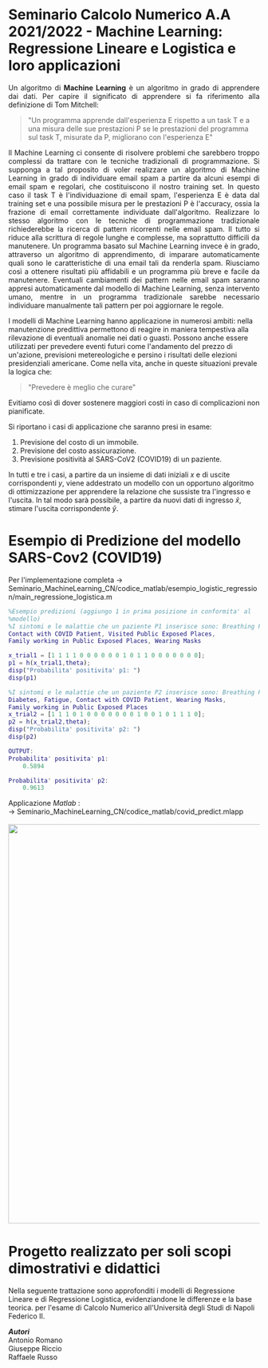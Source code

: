 # Seminario Calcolo Numerico A.A 2021/2022 - Machine Learning: Regressione Lineare e Logistica e loro applicazioni

<p align='justify'> Un algoritmo di <b>Machine Learning</b> è un algoritmo in grado di apprendere dai dati. Per capire il significato di apprendere si fa riferimento alla definizione di Tom Mitchell: </p>

> "Un programma apprende dall'esperienza E rispetto a un task T e a una misura delle sue prestazioni P se le prestazioni del programma sul task T, misurate da P, migliorano con l'esperienza E"

<p align='justify'> Il Machine Learning ci consente di risolvere problemi che sarebbero troppo complessi da trattare con le tecniche tradizionali di programmazione. Si supponga a tal proposito di voler realizzare un algoritmo di Machine Learning in grado di individuare email spam a partire da alcuni esempi di email spam e regolari, che costituiscono il nostro training set. In questo caso il task T è l'individuazione di email spam, l'esperienza E è data dal training set e una possibile misura per le prestazioni P è l'accuracy, ossia la frazione di email  correttamente individuate dall'algoritmo.
Realizzare lo stesso algoritmo con le tecniche di programmazione tradizionale richiederebbe la ricerca di pattern ricorrenti nelle email spam. Il tutto si riduce alla scrittura di regole lunghe e complesse, ma soprattutto difficili da manutenere. Un programma basato sul Machine Learning invece è in grado, attraverso un algoritmo di apprendimento, di imparare automaticamente quali sono le caratteristiche di una email tali da renderla spam. Riusciamo così a ottenere risultati più affidabili e un programma più breve e facile da manutenere. Eventuali cambiamenti dei pattern nelle email spam saranno appresi automaticamente dal modello di Machine Learning, senza intervento umano, mentre in un programma tradizionale sarebbe necessario individuare manualmente tali pattern per poi aggiornare le regole.

I modelli di Machine Learning hanno applicazione in numerosi ambiti: nella manutenzione predittiva permettono di reagire in maniera tempestiva alla rilevazione di eventuali anomalie nei dati o guasti. Possono anche essere utilizzati per prevedere eventi futuri come l'andamento del prezzo di un'azione, previsioni metereologiche e persino i risultati delle elezioni presidenziali americane. 
Come nella vita, anche in queste situazioni prevale la logica che: </p>

> "Prevedere è meglio che curare"

<p align='justify'> Evitiamo così di dover sostenere maggiori costi in caso di complicazioni non pianificate.

Si riportano i casi di applicazione che saranno presi in esame:

1. Previsione del costo di un immobile.
2. Previsione del costo assicurazione.
3. Previsione positività al SARS-CoV2 (COVID19) di un paziente.

In tutti e tre i casi, a partire da un insieme di dati iniziali $x$ e di uscite corrispondenti $y$, viene addestrato un modello con un opportuno algoritmo di ottimizzazione per apprendere la relazione che sussiste tra l'ingresso e l'uscita. In tal modo sarà possibile, a partire da nuovi dati di ingresso $\hat{x}$, stimare l'uscita corrispondente $\hat{y}$.
 </p>

# Esempio di Predizione del modello SARS-Cov2 (COVID19)
Per l'implementazione completa -> Seminario_MachineLearning_CN/codice_matlab/esempio_logistic_regression/main_regressione_logistica.m
```MATLAB
%Esempio predizioni (aggiungo 1 in prima posizione in conformita' al
%modello)
%I sintomi e le malattie che un paziente P1 inserisce sono: Breathing Problem, Fever, Sore Throat, Fatigue, 
Contact with COVID Patient, Visited Public Exposed Places,
Family working in Public Exposed Places, Wearing Masks

x_trial1 = [1 1 1 1 0 0 0 0 0 0 1 0 1 1 0 0 0 0 0 0 0];
p1 = h(x_trial1,theta);
disp("Probabilita' positivita' p1: ")
disp(p1)

%I sintomi e le malattie che un paziente P2 inserisce sono: Breathing Problem, Fever, Sore Throat, 
Diabetes, Fatigue, Contact with COVID Patient, Wearing Masks, 
Family working in Public Exposed Places
x_trial2 = [1 1 1 0 1 0 0 0 0 0 0 0 1 0 0 1 0 1 1 1 0];
p2 = h(x_trial2,theta);
disp("Probabilita' positivita' p2: ")
disp(p2)
```

```MATLAB
OUTPUT:
Probabilita' positivita' p1: 
    0.5894

Probabilita' positivita' p2: 
    0.9613
```

Applicazione *Matlab* : <br>
-> Seminario_MachineLearning_CN/codice_matlab/covid_predict.mlapp
<br>
<br>
<img src="https://github.com/giuseppericcio/Seminario_MachineLearning_CN/blob/main/Figure%20Elaborato/MatlabApp.png" width="800" height="auto">


# Progetto realizzato per soli scopi dimostrativi e didattici
Nella seguente trattazione sono approfonditi i modelli di Regressione Lineare e di Regressione Logistica, evidenziandone le differenze e la base teorica. per l'esame di Calcolo Numerico all'Università degli Studi di Napoli Federico II.

***Autori***<br>
Antonio Romano<br>
Giuseppe Riccio<br>
Raffaele Russo
